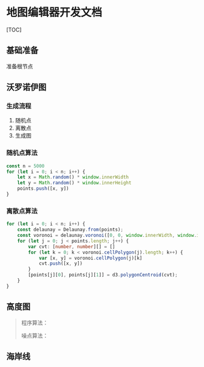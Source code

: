 # 地图编辑器开发文档

[TOC]

## 基础准备

准备根节点

## 沃罗诺伊图



### 生成流程

1. 随机点
2. 离散点
3. 生成图

### 随机点算法

```typescript
const n = 5000
for (let i = 0; i < n; i++) {
    let x = Math.random() * window.innerWidth
    let y = Math.random() * window.innerHeight
    points.push([x, y])
}
```

### 离散点算法

```typescript
for (let i = 0; i < n; i++) {
    const delaunay = Delaunay.from(points);
    const voronoi = delaunay.voronoi([0, 0, window.innerWidth, window.innerHeight])
    for (let j = 0; j < points.length; j++) {
        var cvt: [number, number][] = []
        for (let k = 0; k < voronoi.cellPolygon(j).length; k++) {
            var [x, y] = voronoi.cellPolygon(j)[k]
            cvt.push([x, y])
        }
        [points[j][0], points[j][1]] = d3.polygonCentroid(cvt);
    }
}
```



## 高度图

> 程序算法：
>
> 噪点算法：

## 海岸线